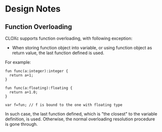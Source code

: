 # Design Notes

## Function Overloading

CLOXc supports function overloading, with following exception:

- When storing function object into variable, or using function object as return value, the last function defined is
  used.

For example:

```
fun func(a:integer):integer {
  return a+1;
}

fun func(a:floating):floating {
  return a+1.0;
}

var f=fun; // f is bound to the one with floating type

```

In such case, the last function defined, which is "the closest" to the variable definition, is used. Otherwise, the normal overloading resolution procedure is gone through.  